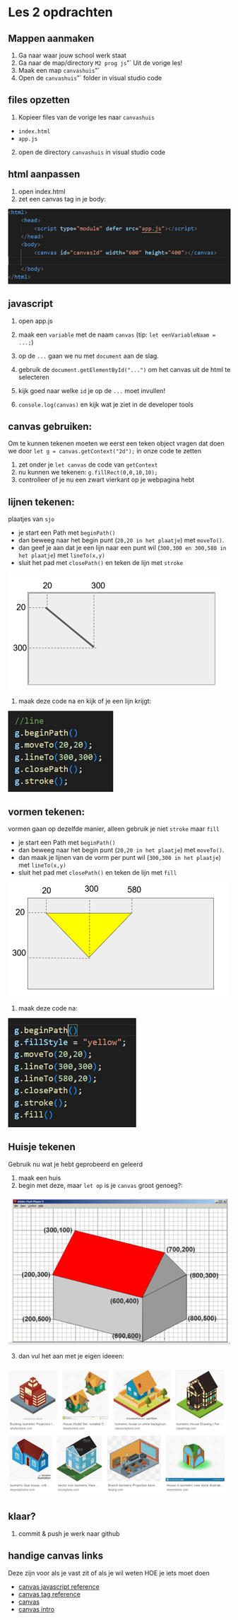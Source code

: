 # Les 2 opdrachten

## Mappen aanmaken

1. Ga naar waar jouw school werk staat
2. Ga naar de map/directory `M2 prog js`”`
Uit de vorige les!
3. Maak een map `canvashuis`”`
4. Open de `canvashuis`”` folder in visual studio code


## files opzetten

1. Kopieer files van de vorige les naar 
 `canvashuis`

 * `index.html`
 * `app.js`

2. open de directory `canvashuis` in visual studio code

## html aanpassen
1. open index.html
2. zet een canvas tag in je body:

![appjs.PNG](img/l2/canvastag.PNG)

## javascript 

1. open app.js
2. maak een `variable` met de naam `canvas` (tip: `let eenVariableNaam = ...;`)

3. op de `...` gaan we nu met `document` aan de slag.
4. gebruik de `document.getElementById("...")` om het canvas uit de html te selecteren

5. kijk goed naar welke `id` je op de `...` moet invullen!

6. `console.log(canvas)` en kijk wat je ziet in de developer tools


##  canvas gebruiken:

Om te kunnen tekenen moeten we eerst een teken object vragen
dat doen we door `let g = canvas.getContext("2d");` in onze code te zetten

1. zet onder je `let canvas` de code van `getContext`
2. nu kunnen we tekenen: `g.fillRect(0,0,10,10);`
3. controlleer of je nu een zwart vierkant op je webpagina hebt


## lijnen tekenen:

plaatjes van `sjo`

* je start een Path met `beginPath()`
* dan beweeg naar het begin punt (`20,20 in het plaatje`) met `moveTo()`.
* dan geef je aan dat je een lijn naar een punt wil (`300,300 en 300,580 in het plaatje`) met `lineTo(x,y)`
* sluit het pad met `closePath()` en teken de lijn met `stroke`

![](img/l2/pathline.PNG)

1. maak deze code na en kijk of je een lijn krijgt:


![](img/l2/linecode.PNG)

## vormen tekenen:

vormen gaan op dezelfde manier, alleen gebruik je niet `stroke` maar `fill`
* je start een Path met `beginPath()`
* dan beweeg naar het begin punt (`20,20 in het plaatje`) met `moveTo()`.
* dan maak je lijnen van de vorm per punt wil (`300,300 in het plaatje`) met `lineTo(x,y)`
* sluit het pad met `closePath()` en teken de lijn met `fill`

![](img/l2/fillshape.PNG)

1. maak deze code na:

![](img/l2/fillshapecode.PNG)


## Huisje tekenen

Gebruik nu wat je hebt geprobeerd en geleerd


1. maak een huis
2. begin met deze, maar `let op` is je `canvas` groot genoeg?:

![](img/l2/maakeenhuis.PNG)

3. dan vul het aan met je eigen ideeen:

![](img/l2/goedexcellent.PNG)


## klaar?

1. commit & push je werk naar github


## handige canvas links
Deze zijn voor als je vast zit of als je wil weten HOE je iets moet doen


* [canvas javascript reference](https://www.w3schools.com/jsref/dom_obj_canvas.asp)
* [canvas tag reference](https://www.w3schools.com/tags/tag_canvas.asp)
* [canvas](https://www.w3schools.com/html/html5_canvas.asp)
* [canvas intro](https://www.w3schools.com/graphics/canvas_intro.asp)
